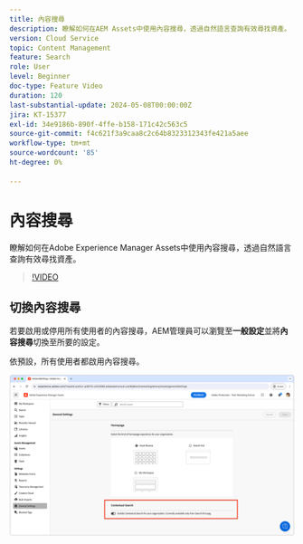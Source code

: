 ```yaml
---
title: 內容搜尋
description: 瞭解如何在AEM Assets中使用內容搜尋，透過自然語言查詢有效尋找資產。
version: Cloud Service
topic: Content Management
feature: Search
role: User
level: Beginner
doc-type: Feature Video
duration: 120
last-substantial-update: 2024-05-08T00:00:00Z
jira: KT-15377
exl-id: 34e9186b-890f-4ffe-b158-171c42c563c5
source-git-commit: f4c621f3a9caa8c2c64b8323312343fe421a5aee
workflow-type: tm+mt
source-wordcount: '85'
ht-degree: 0%

---
```


# 內容搜尋

瞭解如何在Adobe Experience Manager Assets中使用內容搜尋，透過自然語言查詢有效尋找資產。

>[!VIDEO](https://video.tv.adobe.com/v/3428667/?learn=on)

## 切換內容搜尋

若要啟用或停用所有使用者的內容搜尋，AEM管理員可以瀏覽至&#x200B;__一般設定__&#x200B;並將&#x200B;__內容搜尋__&#x200B;切換至所要的設定。

依預設，所有使用者都啟用內容搜尋。

![啟用內容搜尋](./assets/contextual-search/enable-contextual-search.png)